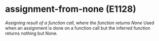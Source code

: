 # assignment-from-none (E1128)
*Assigning result of a function call, where the function returns None*
Used when an assignment is done on a function call but the inferred
function returns nothing but None.


